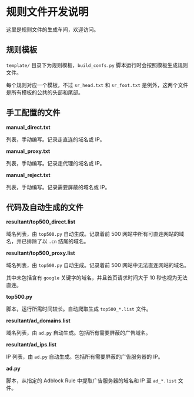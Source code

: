 # 规则文件开发说明

这里是规则文件的生成车间，欢迎访问。


## 规则模板

`template/` 目录下为规则模板，`build_confs.py` 脚本运行时会按照模板生成规则文件。

每个规则对应一个模板，不过 `sr_head.txt` 和 `sr_foot.txt` 是例外，这两个文件是所有模板的公共的头部和尾部。


## 手工配置的文件

**manual_direct.txt**

列表，手动编写。记录走直连的域名或 IP。

**manual_proxy.txt**

列表，手动编写。记录走代理的域名或 IP。

**manual_reject.txt**

列表，手动编写。记录需要屏蔽的域名或 IP。


## 代码及自动生成的文件

**resultant/top500_direct.list** 

域名列表，由 `top500.py` 自动生成。记录着前 500 网站中所有可直连网站的域名，并已排除了以 `.cn` 结尾的域名。

**resultant/top500_proxy.list** 

域名列表，由 `top500.py` 自动生成。记录着前 500 网站中无法直连网站的域名。

其中未包括含有 `google` 关键字的域名，并且首页请求时间大于 10 秒也视为无法直连。

**top500.py**

脚本，运行所需时间较长。自动爬取生成 `top500_*.list` 文件。


**resultant/ad_domains.list**

域名列表，由 `ad.py` 自动生成。包括所有需要屏蔽的广告域名。

**resultant/ad_ips.list**

IP 列表，由 `ad.py` 自动生成。包括所有需要屏蔽的广告服务器的 IP。

**ad.py**

脚本，从指定的 Adblock Rule 中提取广告服务器的域名和 IP 至 `ad_*.list` 文件。

